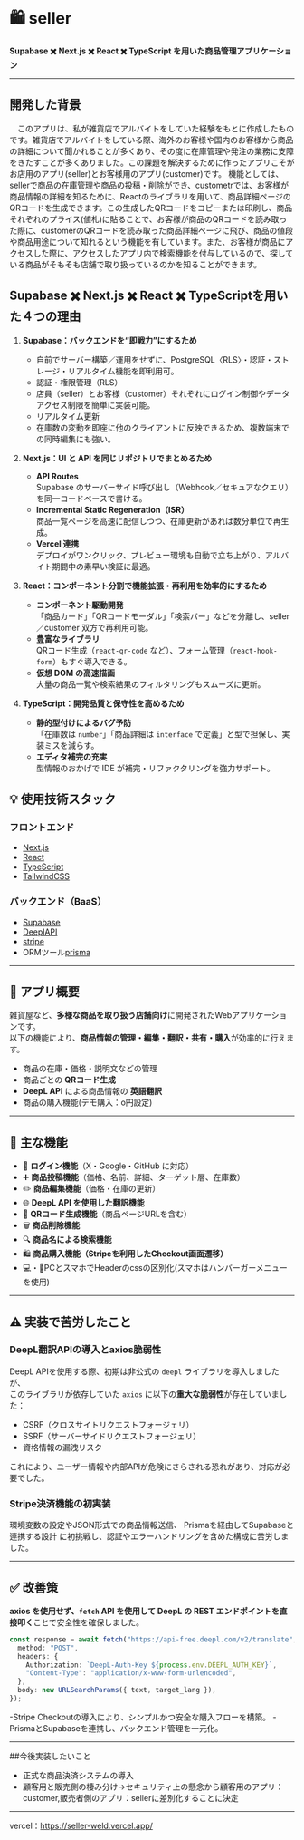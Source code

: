 # 🛍️ seller

**Supabase ✖️ Next.js ✖️ React ✖️ TypeScript を用いた商品管理アプリケーション**

---
## 開発した背景
　このアプリは、私が雑貨店でアルバイトをしていた経験をもとに作成したものです。雑貨店でアルバイトをしている際、海外のお客様や国内のお客様から商品の詳細について聞かれることが多くあり、その度に在庫管理や発注の業務に支障をきたすことが多くありました。この課題を解決するために作ったアプリこそがお店用のアプリ(seller)とお客様用のアプリ(customer)です。
 機能としては、sellerで商品の在庫管理や商品の投稿・削除ができ、custometrでは、お客様が商品情報の詳細を知るために、Reactのライブラリを用いて、商品詳細ページのQRコードを生成できます。この生成したQRコードをコピーまたは印刷し、商品それぞれのプライス(値札)に貼ることで、お客様が商品のQRコードを読み取った際に、customerのQRコードを読み取った商品詳細ページに飛び、商品の値段や商品用途について知れるという機能を有しています。また、お客様が商品にアクセスした際に、アクセスしたアプリ内で検索機能を付与しているので、探している商品がそもそも店舗で取り扱っているのかを知ることができます。



## Supabase ✖️ Next.js ✖️ React ✖️ TypeScriptを用いた４つの理由

1. **Supabase：バックエンドを“即戦力”にするため**
   - 自前でサーバー構築／運用をせずに、PostgreSQL〈RLS〉・認証・ストレージ・リアルタイム機能を即利用可。  
   - 認証・権限管理（RLS）  
   - 店員（seller）とお客様（customer）それぞれにログイン制御やデータアクセス制限を簡単に実装可能。  
   - リアルタイム更新  
   - 在庫数の変動を即座に他のクライアントに反映できるため、複数端末での同時編集にも強い。

2. **Next.js：UI と API を同じリポジトリでまとめるため**
   - **API Routes**  
     Supabase のサーバーサイド呼び出し（Webhook／セキュアなクエリ）を同一コードベースで書ける。  
   - **Incremental Static Regeneration（ISR）**  
     商品一覧ページを高速に配信しつつ、在庫更新があれば数分単位で再生成。  
   - **Vercel 連携**  
     デプロイがワンクリック、プレビュー環境も自動で立ち上がり、アルバイト期間中の素早い検証に最適。

3. **React：コンポーネント分割で機能拡張・再利用を効率的にするため**
   - **コンポーネント駆動開発**  
     「商品カード」「QRコードモーダル」「検索バー」などを分離し、seller／customer 双方で再利用可能。  
   - **豊富なライブラリ**  
     QRコード生成（`react-qr-code` など）、フォーム管理（`react-hook-form`）もすぐ導入できる。  
   - **仮想 DOM の高速描画**  
     大量の商品一覧や検索結果のフィルタリングもスムーズに更新。

4. **TypeScript：開発品質と保守性を高めるため**
   - **静的型付けによるバグ予防**  
     「在庫数は `number`」「商品詳細は `interface` で定義」と型で担保し、実装ミスを減らす。  
   - **エディタ補完の充実**  
     型情報のおかげで IDE が補完・リファクタリングを強力サポート。



## 💡 使用技術スタック

### フロントエンド
- [Next.js](https://nextjs.org/)
- [React](https://reactjs.org/)
- [TypeScript](https://www.typescriptlang.org/)
- [TailwindCSS](https://tailwindcss.com/)

### バックエンド（BaaS）
- [Supabase](https://supabase.com/)
- [DeeplAPI](https://support.deepl.com/hc/ja/articles/360021200939-DeepL-API-Free)
- [stripe](https://stripe.com/)
- ORMツール[prisma](https://www.prisma.io/)
---

## 📝 アプリ概要

雑貨屋など、**多様な商品を取り扱う店舗向け**に開発されたWebアプリケーションです。  
以下の機能により、**商品情報の管理・編集・翻訳・共有・購入**が効率的に行えます。

- 商品の在庫・価格・説明文などの管理
- 商品ごとの **QRコード生成**
- **DeepL API** による商品情報の **英語翻訳**
- 商品の購入機能(デモ購入：o円設定)

---

## 🔧 主な機能

- 🔐 **ログイン機能**（X・Google・GitHub に対応）
- ➕ **商品投稿機能**（価格、名前、詳細、ターゲット層、在庫数）
- ✏️ **商品編集機能**（価格・在庫の更新）
- 🌐 **DeepL API を使用した翻訳機能**
- 📱 **QRコード生成機能**（商品ページURLを含む）
- 🗑️ **商品削除機能**
- 🔍 **商品名による検索機能**
- 🛍️ **商品購入機能（Stripeを利用したCheckout画面遷移）**
- 💻・📱PCとスマホでHeaderのcssの区別化(スマホはハンバーガーメニューを使用)

---

## ⚠️ 実装で苦労したこと

### DeepL翻訳APIの導入とaxios脆弱性

DeepL APIを使用する際、初期は非公式の `deepl` ライブラリを導入しましたが、  
このライブラリが依存していた `axios` に以下の**重大な脆弱性**が存在していました：

- CSRF（クロスサイトリクエストフォージェリ）
- SSRF（サーバーサイドリクエストフォージェリ）
- 資格情報の漏洩リスク

これにより、ユーザー情報や内部APIが危険にさらされる恐れがあり、対応が必要でした。

### Stripe決済機能の初実装

環境変数の設定やJSON形式での商品情報送信、
Prismaを経由してSupabaseと連携する設計
に初挑戦し、認証やエラーハンドリングを含めた構成に苦労しました。

---

## ✅ 改善策

**axios を使用せず、`fetch` API を使用して DeepL の REST エンドポイントを直接叩く**ことで安全性を確保しました。

```ts
const response = await fetch("https://api-free.deepl.com/v2/translate", {
  method: "POST",
  headers: {
    Authorization: `DeepL-Auth-Key ${process.env.DEEPL_AUTH_KEY}`,
    "Content-Type": "application/x-www-form-urlencoded",
  },
  body: new URLSearchParams({ text, target_lang }),
});

```
-Stripe Checkoutの導入により、シンプルかつ安全な購入フローを構築。
-PrismaとSupabaseを連携し、バックエンド管理を一元化。

---
##今後実装したいこと
- 正式な商品決済システムの導入
- 顧客用と販売側の棲み分け→セキュリティ上の懸念から顧客用のアプリ：customer,販売者側のアプリ：sellerに差別化することに決定
---
vercel：https://seller-weld.vercel.app/


